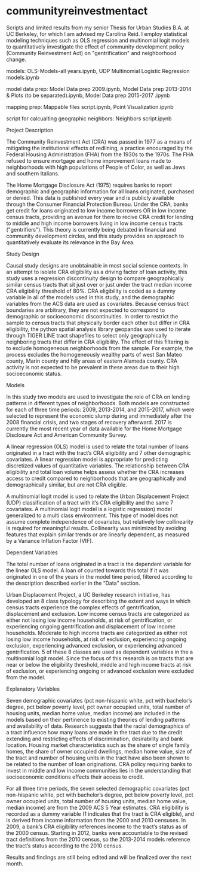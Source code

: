 # communityreinvestmentact

Scripts and limited results from my senior Thesis for Urban Studies B.A. at UC Berkeley, for which I am advised my Carolina Reid. I employ statistical modeling techniques such as OLS regression and multinomial logit models to quantitatively investigate the effect of community development policy (Community Reinvestment Act) on "gentrification" and neighborhood change. 

models: OLS-Models-all years.ipynb, UDP Multinomial Logistic Regression models.ipynb

model data prep: Model Data prep 2009.ipynb, Model Data prep 2013-2014 & Plots (to be separated).ipynb, Model Data prep 2015-2017 .ipynb

mapping prep: Mappable files script.ipynb, Point Visualization.ipynb

script for calcualting geographic neighbors: Neighbors script.ipynb



Project Description

The Community Reinvestment Act (CRA) was passed in 1977 as a means of mitigating the institutional effects of redlining, a practice encouraged by the Federal Housing Administration (FHA) from the 1930s to the 1970s. The FHA refused to ensure mortgage and home improvement loans made to neighborhoods with high populations of People of Color, as well as Jews and southern Italians. 

The Home Mortgage Disclosure Act (1975) requires banks to report demographic and geographic information for all loans originated, purchased or denied. This data is published every year and is publicly available through the Consumer Financial Protection Bureau. Under the CRA, banks get credit for loans originated to low income borrowers OR in low income census tracts, providing an avenue for them to recive CRA credit for lending to middle and high income borrowers living in low income census tracts ("gentrifiers"). This theory is currently being debated in financial and community development circles, and this study provides an approach to quantitatively evaluate its relevance in the Bay Area.  


Study Design

Causal study designs are unobtainable in most social science contexts. In an attempt to isolate CRA eligibility as a driving factor of loan activity, this study uses a regression discontinuity design to compare geographically similar census tracts that sit just over or just under the tract median income CRA eligibility threshold of 80%. CRA eligibility is coded as a dummy variable in all of the models used in this study, and the demographic variables from the ACS data are used as covariates.
Because census tract boundaries are arbitrary, they are not expected to correspond to demographic or socioeconomic discontinuities. In order to restrict the sample to census tracts that physically border each other but differ in CRA eligibility, the python spatial analysis library geopandas was used to iterate through TIGER LINE tract shapefiles to select only geographically neighboring tracts that differ in CRA eligibility. The effect of this filtering is to exclude homogeneous neighborhoods from the sample. For example, the process excludes the homogeneously wealthy parts of west San Mateo county, Marin county and hilly areas of eastern Alameda county. CRA activity is not expected to be prevalent in these areas due to their high socioeconomic status. 

Models

In this study two models are used to investigate the role of CRA on lending patterns in different types of neighborhoods. Both models are constructed for each of three time periods: 2009, 2013-2014, and 2015-2017, which were selected to represent the economic slump during and immediately after the 2008 financial crisis, and two stages of recovery afterward. 2017 is currently the most recent year of data available for the Home Mortgage Disclosure Act and American Community Survey.

A linear regression (OLS) model is used to relate the total number of loans originated in a tract with the tract’s CRA eligibility and 7 other demographic covariates.
A linear regression model is appropriate for predicting discretized values of quantitative variables. The relationship between CRA eligibility and total loan volume helps assess whether the CRA increases access to credit compared to neighborhoods that are geographically and demographically similar, but are not CRA eligible.

A multinomial logit model is used to relate the Urban Displacement Project (UDP) classification of a tract with it’s CRA eligibility and the same 7 covariates. A multinomial logit model is a logistic regression) model generalized to a multi class environment. This type of model does not assume complete independence of covariates, but relatively low collinearity is required for meaningful results. Collinearity was minimized by avoiding features that explain similar trends or are linearly dependent, as measured by a Variance Inflation Factor (VIF). 

Dependent Variables

The total number of loans originated in a tract is the dependent variable for the linear OLS model. A loan of counted towards this total if it was originated in one of the years in the model time period, filtered according to the description described earlier in the “Data” section. 

Urban Displacement Project, a UC Berkeley research initiative, has developed an 8 class typology for describing the extent and ways in which census tracts experience the complex effects of gentrification, displacement and exclusion. Low income census tracts are categorized as either not losing low income households, at risk of gentrification, or experiencing ongoing gentrification and displacement of low income households. Moderate to high income tracts are categorized as either not losing low income households, at risk of exclusion, experiencing ongoing exclusion, experiencing advanced exclusion, or experiencing advanced gentrification. 5 of these 8 classes are used as dependent variables in the a multinomial logit model. Since the focus of this research is on tracts that are near or below the eligibility threshold, middle and high income tracts at risk of exclusion, or experiencing ongoing or advanced exclusion were excluded from the model. 


Explanatory Variables

Seven demographic covariates (pct non-hispanic white, pct with bachelor’s degree, pct below poverty level, pct owner occupied units, total number of housing units, median home value, median income) are included in the models based on their pertinence to existing theories of lending patterns and availability of data. Research suggests that the racial demographics of a tract influence how many loans are made in the tract due to the credit extending and restricting effects of discrimination, desirability and bank location. Housing market characteristics such as the share of single family homes, the share of owner occupied dwellings, median home value, size of the tract and number of housing units in the tract have also been shown to be related to the number of loan originations. CRA policy requiring banks to invest in middle and low income communities lies in the understanding that socioeconomic conditions effects their access to credit. 


For all three time periods, the seven selected demographic covariates (pct non-hispanic white, pct with bachelor’s degree, pct below poverty level, pct owner occupied units, total number of housing units, median home value, median income) are from the 2009 ACS 5 Year estimates. CRA eligibility is recorded as a dummy variable (1 indicates that the tract is CRA eligible), and is derived from income information from the 2000 and 2010 censuses. In 2009, a bank’s CRA eligibility references income to the tract’s status as of the 2000 census. Starting in 2012, banks were accountable to the revised tract definitions from the 2010 census, so the 2013-2014 models reference the tract’s status according to the 2010 census. 


Results and findings are still being edited and will be finalized over the next month. 
